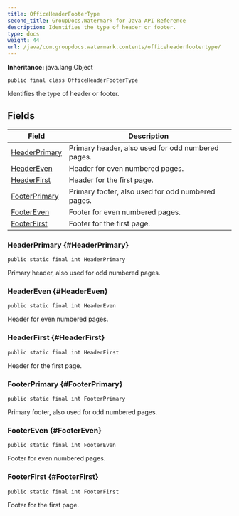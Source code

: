 ```yaml
---
title: OfficeHeaderFooterType
second_title: GroupDocs.Watermark for Java API Reference
description: Identifies the type of header or footer.
type: docs
weight: 44
url: /java/com.groupdocs.watermark.contents/officeheaderfootertype/
---
```

**Inheritance:**
java.lang.Object
```
public final class OfficeHeaderFooterType
```

Identifies the type of header or footer.
## Fields

| Field | Description |
| --- | --- |
| [HeaderPrimary](#HeaderPrimary) | Primary header, also used for odd numbered pages. |
| [HeaderEven](#HeaderEven) | Header for even numbered pages. |
| [HeaderFirst](#HeaderFirst) | Header for the first page. |
| [FooterPrimary](#FooterPrimary) | Primary footer, also used for odd numbered pages. |
| [FooterEven](#FooterEven) | Footer for even numbered pages. |
| [FooterFirst](#FooterFirst) | Footer for the first page. |
### HeaderPrimary {#HeaderPrimary}
```
public static final int HeaderPrimary
```


Primary header, also used for odd numbered pages.

### HeaderEven {#HeaderEven}
```
public static final int HeaderEven
```


Header for even numbered pages.

### HeaderFirst {#HeaderFirst}
```
public static final int HeaderFirst
```


Header for the first page.

### FooterPrimary {#FooterPrimary}
```
public static final int FooterPrimary
```


Primary footer, also used for odd numbered pages.

### FooterEven {#FooterEven}
```
public static final int FooterEven
```


Footer for even numbered pages.

### FooterFirst {#FooterFirst}
```
public static final int FooterFirst
```


Footer for the first page.

